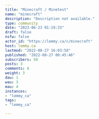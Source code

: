 ```yaml
---
title: "Minecraft / Minetest" 
name: "minecraft"
description: "Description not available."
type: community
date: "2023-06-23 01:19:33"
draft: false
nsfw: false
actor_id: "https://lemmy.ca/c/minecraft"
host: lemmy.ca
lastmod: "2022-08-27 16:03:58"
published: "2022-08-27 00:45:46"
subscribers: 50
posts: 3
comments: 6
weight: 3
dau: 1
wau: 3
mau: 4
instances:
- "lemmy_ca"
tags: 
- "lemmy_ca"

---
```

